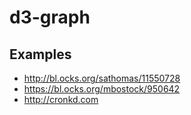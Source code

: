 # d3-graph

## Examples
* http://bl.ocks.org/sathomas/11550728
* https://bl.ocks.org/mbostock/950642
* http://cronkd.com